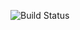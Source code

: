 ![Build Status](https://github.com/fmtavares/devops-capstone-project/actions/workflows/ci-build.yaml/badge.svg)